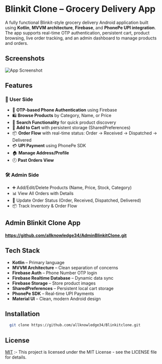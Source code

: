 
# Blinkit Clone – Grocery Delivery App

A fully functional Blinkit-style grocery delivery Android application built using **Kotlin**, **MVVM architecture**, **Firebase**, and **PhonePe UPI integration**. The app supports real-time OTP authentication, persistent cart, product browsing, live order tracking, and an admin dashboard to manage products and orders.


## Screenshots

![App Screenshot](https://via.placeholder.com/468x300?text=App+Screenshot+Here)


## Features

### 👤 User Side
- 📲 **OTP-based Phone Authentication** using Firebase
- 🛍️ **Browse Products** by Category, Name, or Price
- 🔎 **Search Functionality** for quick product discovery
- 🛒 **Add to Cart** with persistent storage (SharedPreferences)
- 📦 **Order Flow** with real-time status: Order -> Received -> Dispatched -> Delivered
- 💳 **UPI Payment** using PhonePe SDK
- 🏠 **Manage Address/Profile**
- 🕘 **Past Orders View**

### 🛠️ Admin Side
- ➕ Add/Edit/Delete Products (Name, Price, Stock, Category)
- 📊 View All Orders with Details
- 🔁 Update Order Status (Order, Received, Dispatched, Delivered)
- 📦 Track Inventory & Order Flow




## Admin Blinkit Clone App
#### https://github.com/allknowledge34/AdminBlinkitClone.git


## Tech Stack

- **Kotlin** – Primary language
- **MVVM Architecture** – Clean separation of concerns
- **Firebase Auth** – Phone Number OTP login
- **Firebase Realtime Database** – Dynamic data sync
- **Firebase Storage** – Store product images
- **SharedPreferences** – Persistent local cart storage
- **PhonePe SDK** – Real-time UPI Payments
- **Material UI** – Clean, modern Android design


## Installation

```bash
  git clone https://github.com/allknowledge34/Blinkitclone.git
```
    
## License

[MIT](https://choosealicense.com/licenses/mit/) :- This project is licensed under the MIT License - see the LICENSE file for details.

